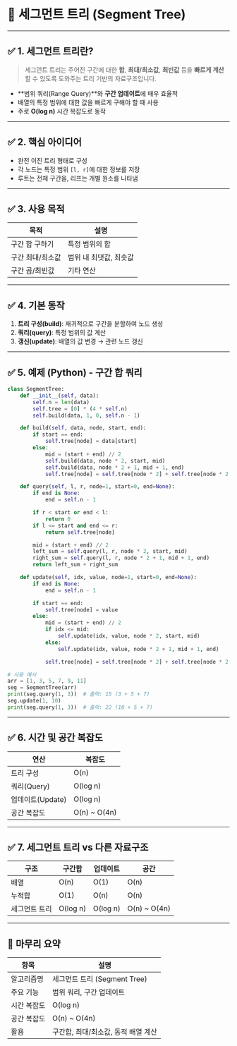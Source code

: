 
# 📘 세그먼트 트리 (Segment Tree)

---

## ✅ 1. 세그먼트 트리란?

> 세그먼트 트리는 주어진 구간에 대한 **합**, **최대/최소값**, **최빈값** 등을 **빠르게 계산**할 수 있도록 도와주는 트리 기반의 자료구조입니다.

- **범위 쿼리(Range Query)**와 **구간 업데이트**에 매우 효율적
- 배열의 특정 범위에 대한 값을 빠르게 구해야 할 때 사용
- 주로 **O(log n)** 시간 복잡도로 동작

---

## ✅ 2. 핵심 아이디어

- 완전 이진 트리 형태로 구성
- 각 노드는 특정 범위 `[l, r]`에 대한 정보를 저장
- 루트는 전체 구간을, 리프는 개별 원소를 나타냄

---

## ✅ 3. 사용 목적

| 목적 | 설명 |
|------|------|
| 구간 합 구하기 | 특정 범위의 합 |
| 구간 최대/최소값 | 범위 내 최댓값, 최솟값 |
| 구간 곱/최빈값 | 기타 연산 |

---

## ✅ 4. 기본 동작

1. **트리 구성(build)**: 재귀적으로 구간을 분할하여 노드 생성
2. **쿼리(query)**: 특정 범위의 값 계산
3. **갱신(update)**: 배열의 값 변경 → 관련 노드 갱신

---

## ✅ 5. 예제 (Python) - 구간 합 쿼리

```python
class SegmentTree:
    def __init__(self, data):
        self.n = len(data)
        self.tree = [0] * (4 * self.n)
        self.build(data, 1, 0, self.n - 1)

    def build(self, data, node, start, end):
        if start == end:
            self.tree[node] = data[start]
        else:
            mid = (start + end) // 2
            self.build(data, node * 2, start, mid)
            self.build(data, node * 2 + 1, mid + 1, end)
            self.tree[node] = self.tree[node * 2] + self.tree[node * 2 + 1]

    def query(self, l, r, node=1, start=0, end=None):
        if end is None:
            end = self.n - 1

        if r < start or end < l:
            return 0
        if l <= start and end <= r:
            return self.tree[node]

        mid = (start + end) // 2
        left_sum = self.query(l, r, node * 2, start, mid)
        right_sum = self.query(l, r, node * 2 + 1, mid + 1, end)
        return left_sum + right_sum

    def update(self, idx, value, node=1, start=0, end=None):
        if end is None:
            end = self.n - 1

        if start == end:
            self.tree[node] = value
        else:
            mid = (start + end) // 2
            if idx <= mid:
                self.update(idx, value, node * 2, start, mid)
            else:
                self.update(idx, value, node * 2 + 1, mid + 1, end)

            self.tree[node] = self.tree[node * 2] + self.tree[node * 2 + 1]

# 사용 예시
arr = [1, 3, 5, 7, 9, 11]
seg = SegmentTree(arr)
print(seg.query(1, 3))  # 출력: 15 (3 + 5 + 7)
seg.update(1, 10)
print(seg.query(1, 3))  # 출력: 22 (10 + 5 + 7)
```

---

## ✅ 6. 시간 및 공간 복잡도

| 연산 | 복잡도 |
|------|--------|
| 트리 구성 | O(n) |
| 쿼리(Query) | O(log n) |
| 업데이트(Update) | O(log n) |
| 공간 복잡도 | O(n) ~ O(4n) |

---

## ✅ 7. 세그먼트 트리 vs 다른 자료구조

| 구조 | 구간합 | 업데이트 | 공간 |
|------|--------|----------|------|
| 배열 | O(n) | O(1) | O(n) |
| 누적합 | O(1) | O(n) | O(n) |
| 세그먼트 트리 | O(log n) | O(log n) | O(n) ~ O(4n) |

---

## 🎯 마무리 요약

| 항목 | 설명 |
|------|------|
| 알고리즘명 | 세그먼트 트리 (Segment Tree) |
| 주요 기능 | 범위 쿼리, 구간 업데이트 |
| 시간 복잡도 | O(log n) |
| 공간 복잡도 | O(n) ~ O(4n) |
| 활용 | 구간합, 최대/최소값, 동적 배열 계산 |

